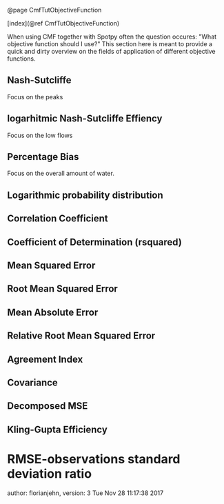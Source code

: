 @page CmfTutObjectiveFunction

[index](@ref CmfTutObjectiveFunction)

When using CMF together with Spotpy often the question occures: "What
objective function should I use?" This section here is meant to provide
a quick and dirty overview on the fields of application of different
objective functions.

## Nash-Sutcliffe

Focus on the peaks

## logarhitmic Nash-Sutcliffe Effiency

Focus on the low flows

## Percentage Bias

Focus on the overall amount of water.

## Logarithmic probability distribution

## Correlation Coefficient

## Coefficient of Determination (rsquared)

## Mean Squared Error

## Root Mean Squared Error

## Mean Absolute Error

## Relative Root Mean Squared Error

## Agreement Index

## Covariance

## Decomposed MSE

## Kling-Gupta Efficiency

# RMSE-observations standard deviation ratio

author: florianjehn, version: 3 Tue Nov 28 11:17:38 2017
